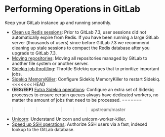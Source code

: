 # Performing Operations in GitLab

Keep your GitLab instance up and running smoothly.

- [Clean up Redis sessions](cleaning_up_redis_sessions.md): Prior to GitLab 7.3,
user sessions did not automatically expire from Redis. If
you have been running a large GitLab server (thousands of users) since before
GitLab 7.3 we recommend cleaning up stale sessions to compact the Redis
database after you upgrade to GitLab 7.3.
- [Moving repositories](moving_repositories.md): Moving all repositories managed
by GitLab to another file system or another server.
- [Sidekiq job throttling](sidekiq_job_throttling.md): Throttle Sidekiq queues
that to prioritize important jobs.
- [Sidekiq MemoryKiller](sidekiq_memory_killer.md): Configure Sidekiq MemoryKiller
to restart Sidekiq.
<<<<<<< HEAD
- **(EES/EEP)** [Extra Sidekiq operations](extra_sidekiq_processes.md): Configure an extra set of Sidekiq processes to ensure certain queues always have dedicated workers, no matter the amount of jobs that need to be processed.
=======
>>>>>>> upstream/master
- [Unicorn](unicorn.md): Understand Unicorn and unicorn-worker-killer.
- [Speed up SSH operations](fast_ssh_key_lookup.md): Authorize SSH users via a fast, indexed lookup to the GitLab database.
